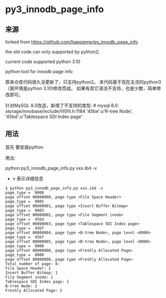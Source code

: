 # py3_innodb_page_info

## 来源
forked from https://github.com/happieme/py_innodb_page_info

the old code can only supported by python2;

current code supported python 3.10

python tool for innodb page info   

原来仓库代码很久没更新了，只支持python2。
本代码基于现在主流的python3（我环境是python 3.10)修改而成。
如果有其它语法不支持，也是少数，简单修改即可。

针对MySQL 8.0改造，新增了不支持的类型:
	# mysql 8.0: storage/innobase/include/fil0fil.h:1184
	'45be':u'R-tree Node',
	'45bd':u'Tablespace SDI Index page'


## 用法
首先 要安装python

用法:

python py3_innodb_page_info.py xxx.ibd -v

- v 表示详细信息

```
$ python py3_innodb_page_info.py xxx.ibd -v
page_type =  0008
page offset 00000000, page type <File Space Header>
page_type =  0005
page offset 00000001, page type <Insert Buffer Bitmap>
page_type =  0003
page offset 00000002, page type <File Segment inode>
page_type =  45bd
page offset 00000003, page type <Tablespace SDI Index page>
page_type =  45bf
page offset 00000004, page type <B-tree Node>, page level <0000>
page_type =  45bf
page offset 00000005, page type <B-tree Node>, page level <0000>
page_type =  0000
page offset 00000000, page type <Freshly Allocated Page>
page_type =  0000
page offset 00000000, page type <Freshly Allocated Page>
Total number of page: 8:
File Space Header: 1
Insert Buffer Bitmap: 1
File Segment inode: 1
Tablespace SDI Index page: 1
B-tree Node: 2
Freshly Allocated Page: 2
```